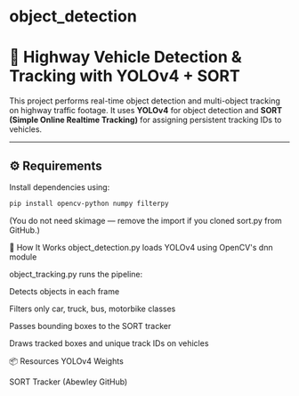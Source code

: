 # object_detection

# 🚗 Highway Vehicle Detection & Tracking with YOLOv4 + SORT

This project performs real-time object detection and multi-object tracking on highway traffic footage. It uses **YOLOv4** for object detection and **SORT (Simple Online Realtime Tracking)** for assigning persistent tracking IDs to vehicles.

---
## ⚙️ Requirements

Install dependencies using:

```bash
pip install opencv-python numpy filterpy
```
(You do not need skimage — remove the import if you cloned sort.py from GitHub.)

🧠 How It Works
object_detection.py loads YOLOv4 using OpenCV's dnn module

object_tracking.py runs the pipeline:

Detects objects in each frame

Filters only car, truck, bus, motorbike classes

Passes bounding boxes to the SORT tracker

Draws tracked boxes and unique track IDs on vehicles



📦 Resources
YOLOv4 Weights

SORT Tracker (Abewley GitHub)
